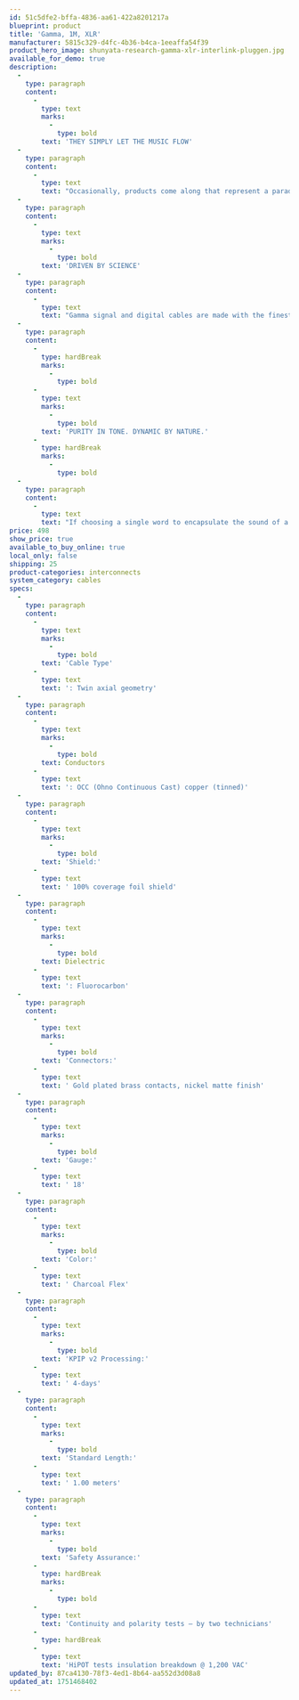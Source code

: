 ```yaml
---
id: 51c5dfe2-bffa-4836-aa61-422a8201217a
blueprint: product
title: 'Gamma, 1M, XLR'
manufacturer: 5815c329-d4fc-4b36-b4ca-1eeaffa54f39
product_hero_image: shunyata-research-gamma-xlr-interlink-pluggen.jpg
available_for_demo: true
description:
  -
    type: paragraph
    content:
      -
        type: text
        marks:
          -
            type: bold
        text: 'THEY SIMPLY LET THE MUSIC FLOW'
  -
    type: paragraph
    content:
      -
        type: text
        text: "Occasionally, products come along that represent a paradigm shift within a given category. Using 25 years worth of Shunyata Research's documented science, experience and innovation, Gamma Series cables are poised to upend price and performance axioms within the cable industry. Shunyata Research has made critical advancements in conductor science and applied them to Gamma Series cables, elevating performance far beyond expectation. Perhaps more than any other product in Shunyata Research's history, Gamma Series cables demand to be heard even when compared to cables two to three times the cost."
  -
    type: paragraph
    content:
      -
        type: text
        marks:
          -
            type: bold
        text: 'DRIVEN BY SCIENCE'
  -
    type: paragraph
    content:
      -
        type: text
        text: "Gamma signal and digital cables are made with the finest conductors available. Single-crystal, continuous cast Ohno copper is an ultra-pure conductor normally found in far more expensive cables. Ohno conductors are extruded using Shunyata Research's exclusive PMZ (Precision Matched Impedance) process. This extrusion method tightens the tolerances of the conductor surfaces, dielectric extrusions, and the precision of the braided shield. All are held to minute tolerances. The extrusion and braiding machines must be run at one-quarter speed during the manufacturing process. Finally, all Gamma cables are conditioned for 4 days using advanced Kinetic Phase Inversion Process (KPIP v2™)."
  -
    type: paragraph
    content:
      -
        type: hardBreak
        marks:
          -
            type: bold
      -
        type: text
        marks:
          -
            type: bold
        text: 'PURITY IN TONE. DYNAMIC BY NATURE.'
      -
        type: hardBreak
        marks:
          -
            type: bold
  -
    type: paragraph
    content:
      -
        type: text
        text: "If choosing a single word to encapsulate the sound of a Gamma Series cable system, it would be coherence. Every aspect of Gamma cable system performance simply flows with the ease and clarity of a single voice. Textural and tonal nuance is balanced perfectly against Gamma's explosive, dynamic nature. Gamma cable systems never sound forward, bright, aggressive or edgy. However, what truly separates Gamma cables from all others, regardless of cost, is their self-effacing alacrity, timing accuracy, dynamic punch and frequency extension. Most pure-copper cables, even expensive models, may sound warm, rich, and full bodied at the expense of accurate timing, dynamics and frequency extension. Gamma cables sound very natural, but are surprisingly agile, athletic and entirely unforced with regard to expressing frequency extension, timing, weight and authority in the low octaves. Gamma cables do all of this without calling attention to themselves, allowing the purity of the sound to take center stage."
price: 498
show_price: true
available_to_buy_online: true
local_only: false
shipping: 25
product-categories: interconnects
system_category: cables
specs:
  -
    type: paragraph
    content:
      -
        type: text
        marks:
          -
            type: bold
        text: 'Cable Type'
      -
        type: text
        text: ': Twin axial geometry'
  -
    type: paragraph
    content:
      -
        type: text
        marks:
          -
            type: bold
        text: Conductors
      -
        type: text
        text: ': OCC (Ohno Continuous Cast) copper (tinned)'
  -
    type: paragraph
    content:
      -
        type: text
        marks:
          -
            type: bold
        text: 'Shield:'
      -
        type: text
        text: ' 100% coverage foil shield'
  -
    type: paragraph
    content:
      -
        type: text
        marks:
          -
            type: bold
        text: Dielectric
      -
        type: text
        text: ': Fluorocarbon'
  -
    type: paragraph
    content:
      -
        type: text
        marks:
          -
            type: bold
        text: 'Connectors:'
      -
        type: text
        text: ' Gold plated brass contacts, nickel matte finish'
  -
    type: paragraph
    content:
      -
        type: text
        marks:
          -
            type: bold
        text: 'Gauge:'
      -
        type: text
        text: ' 18'
  -
    type: paragraph
    content:
      -
        type: text
        marks:
          -
            type: bold
        text: 'Color:'
      -
        type: text
        text: ' Charcoal Flex'
  -
    type: paragraph
    content:
      -
        type: text
        marks:
          -
            type: bold
        text: 'KPIP v2 Processing:'
      -
        type: text
        text: ' 4-days'
  -
    type: paragraph
    content:
      -
        type: text
        marks:
          -
            type: bold
        text: 'Standard Length:'
      -
        type: text
        text: ' 1.00 meters'
  -
    type: paragraph
    content:
      -
        type: text
        marks:
          -
            type: bold
        text: 'Safety Assurance:'
      -
        type: hardBreak
        marks:
          -
            type: bold
      -
        type: text
        text: 'Continuity and polarity tests – by two technicians'
      -
        type: hardBreak
      -
        type: text
        text: 'HiPOT tests insulation breakdown @ 1,200 VAC'
updated_by: 87ca4130-78f3-4ed1-8b64-aa552d3d08a8
updated_at: 1751468402
---
```

